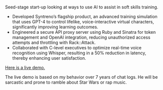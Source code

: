 Seed-stage start-up looking at ways to use AI to assist in soft skills training.
- Developed Syntreno’s flagship product, an advanced training simulation that uses GPT-4 to control lifelike, voice-interactive virtual characters, significantly improving learning outcomes.
- Engineered a secure API proxy server using Ruby and Sinatra for token management and OpenAI integration, reducing unauthorized access attempts and throttling with Rack::Attack.
- Collaborated with C-level executives to optimize real-time voice recognition using Whisper, resulting in a 50% reduction in latency, thereby enhancing user satisfaction.

[Here is a live demo.](https://owen.codes/an-ai-friend)

The live demo is based on my behavior over 7 years of chat logs. He will be sarcastic and prone to ramble about Star Wars or rap music.